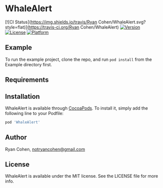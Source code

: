 # WhaleAlert

[![CI Status](https://img.shields.io/travis/Ryan Cohen/WhaleAlert.svg?style=flat)](https://travis-ci.org/Ryan Cohen/WhaleAlert)
[![Version](https://img.shields.io/cocoapods/v/WhaleAlert.svg?style=flat)](https://cocoapods.org/pods/WhaleAlert)
[![License](https://img.shields.io/cocoapods/l/WhaleAlert.svg?style=flat)](https://cocoapods.org/pods/WhaleAlert)
[![Platform](https://img.shields.io/cocoapods/p/WhaleAlert.svg?style=flat)](https://cocoapods.org/pods/WhaleAlert)

## Example

To run the example project, clone the repo, and run `pod install` from the Example directory first.

## Requirements

## Installation

WhaleAlert is available through [CocoaPods](https://cocoapods.org). To install
it, simply add the following line to your Podfile:

```ruby
pod 'WhaleAlert'
```

## Author

Ryan Cohen, notryancohen@gmail.com

## License

WhaleAlert is available under the MIT license. See the LICENSE file for more info.
